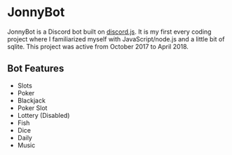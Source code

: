 # JonnyBot

JonnyBot is a Discord bot built on [discord.js](https://github.com/discordjs/discord.js/). It is my first every coding project where I familiarized myself with JavaScript/node.js and a little bit of sqlite. This project was active from October 2017 to April 2018. 

## Bot Features
* Slots
* Poker
* Blackjack
* Poker Slot
* Lottery (Disabled)
* Fish
* Dice
* Daily
* Music
